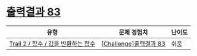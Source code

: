 # [출력결과 83](https://https://en.codetree.ai/trails/complete/curated-cards/challenge-reading-k201840)

|유형|문제 경험치|난이도|
|---|---|---|
|[Trail 2 / 함수 / 값을 반환하는 함수](https://https://en.codetree.ai/trail-info/novice-mid/)|[[Challenge]출력결과 83](https://https://en.codetree.ai/trails/complete/curated-cards/challenge-reading-k201840/)|쉬움|

